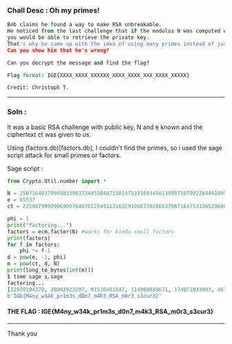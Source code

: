 ### Chall Desc : Oh my primes!

```py
Bob claims he found a way to make RSA unbreakable.   
He noticed from the last challenge that if the modulus N was computed with insecure primes,
you would be able to retrieve the private key. 
That's why he came up with the idea of using many primes instead of just 2. 
Can you show him that he's wrong?

Can you decrypt the message and find the flag?

Flag format: IGE{XXXX_XXXX_XXXXXX_XXXX_XXXX_XXX_XXXX_XXXXX}

Credit: Christoph T.
```

---

### Soln : 

It was a basic RSA challenge with public key, N and e known and the ciphertext ct was given to us.

Using (factors.db)[factors.db], I couldn't find the primes, so i used the sage script attack for small primes or factors.

Sage script :

```py
from Crypto.Util.number import *

N = 25071640378945833903334455040715814753316934561195875879022844910957648864823773517086163330818301856140811769392010279991267542526799950786557320154523620146394600939447634388142767405833063959320866901293359340334016636928587503771063514579574157406660762382846273058564825146090046217063251546227084825926054892731071346544301787749480739972144155549742649956257372821939478573319
e = 65537
ct = 22590799999069007648701254931316329108872028653768716475333652980046811265589084520039868036916031138223248964904348639253674044432199943599046758338405548870320031246866242047176606032178610096284791388019233188380911157763265123350125805732014301440790459364150373303732861956572993288201041165884627545358527322280000802915225397551913882895204511981447782727679545519570985453780

phi = 1
print("factoring...")
factors = ecm.factor(N) #works for kinda small factors
print(factors)
for f in factors:
    phi *= f-1
d = pow(e, -1, phi)
m = pow(ct, d, N)
print(long_to_bytes(int(m)))
$ time sage s.sage
factoring...
[22979194379, 28902923207, 91510401847, 114869889671, 174871833403, 467972317669, 1096279065463, 15400205836417, 27074541607849, 689236322537927, 979425355736777, 2244047987295067, 3222660753916189, 8928366748110637, 62294120712919273, 64266044367744223, 286207838033394049, 363150074341781897, 2984482632420005597, 3349780726907222099, 3866781842164790509, 6464936520407050817, 21969531976630762313, 30427110076646119919, 31684386838405590557]
b'IGE{M4ny_w34k_pr1m3s_d0n7_m4k3_RSA_m0r3_s3cur3}'
```

#### THE FLAG : IGE{M4ny_w34k_pr1m3s_d0n7_m4k3_RSA_m0r3_s3cur3}

---
Thank you
